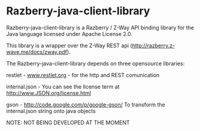 Razberry-java-client-library
============================
Razberry-java-client-library is a Razberry / Z-Way API binding library for the Java language licensed under Apache License 2.0.

This library is a wrapper over the Z-Way REST api (http://razberry.z-wave.me/docs/zway.pdf).

The Razberry-java-client-library depends on three opensource libraries:

restlet - www.restlet.org - for the http and REST comunication

internal.json - You can see the license term at http://www.JSON.org/license.html

gson - http://code.google.com/p/google-gson/ To transform the internal.json string onto java objects

NOTE: NOT BEING DEVELOPED AT THE MOMENT
